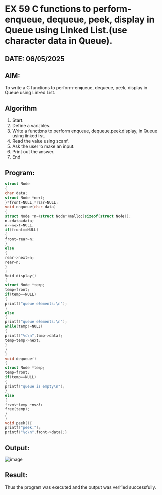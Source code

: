 # EX 59 C functions to perform-enqueue, dequeue, peek, display in Queue using Linked List.(use character data in Queue).
## DATE: 06/05/2025
## AIM:
To write a C functions to perform-enqueue, dequeue, peek, display in Queue using Linked List.

## Algorithm
1. Start.
2. Define a variables.
3. Write a functions to perform enqueue, dequeue,peek,display, in Queue using linked 
list.
4. Read the value using scanf.
5. Ask the user to make an input.
6. Print out the answer.
7. End
  

## Program:
```c
struct Node
{
char data;
struct Node *next;
}*front=NULL,*rear=NULL; 
void enqueue(char data)
{
struct Node *n=(struct Node*)malloc(sizeof(struct Node)); 
n->data=data;
n->next=NULL; 
if(front==NULL)
{
front=rear=n;
}
else
{
rear->next=n; 
rear=n;
}
}
Void display()
{
struct Node *temp; 
temp=front; 
if(temp==NULL)
{
printf("queue elements:\n");
}
else
{
printf("queue elements:\n"); 
while(temp!=NULL)
{
printf("%c\n",temp->data); 
temp=temp->next;
}
}
}
void dequeue()
{
struct Node *temp; 
temp=front; 
if(temp==NULL)
{
printf("queue is empty\n");
}
else
{
front=temp->next; 
free(temp);
}
}
void peek(){
printf("peek:"); 
printf("%c\n",front->data);}

```

## Output:
![image](https://github.com/user-attachments/assets/3d53dca8-6213-41e3-b342-97e7e618e428)



## Result:
Thus the program was executed and the output was verified successfully.
